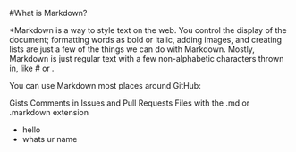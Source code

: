 #What is Markdown?

*Markdown is a way to style text on the web. You control the display of the document; formatting words as bold or italic, adding images, and creating lists are just a few of the things we can do with Markdown. Mostly, Markdown is just regular text with a few non-alphabetic characters thrown in, like # or *.*

You can use Markdown most places around GitHub:

Gists
Comments in Issues and Pull Requests
Files with the .md or .markdown extension

* hello
* whats ur name
